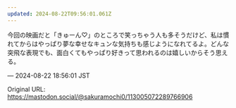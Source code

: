 ```yaml
---
updated: 2024-08-22T09:56:01.061Z
---
```


<p>今回の映画だと「きゅーん♡」のところで笑っちゃう人も多そうだけど、私は慣れてからはやっぱり夢な幸せなキュンな気持ちも感じようになれてるよ。どんな突飛な表現でも、面白くてもやっぱり好きって思われるのは嬉しいからそう思える。</p>

&mdash; 2024-08-22 18:56:01 JST

Original URL: https://mastodon.social/@sakuramochi0/113005072289766906
